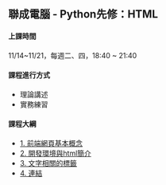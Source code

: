 ## 聯成電腦 - Python先修：HTML

#### 上課時間

11/14~11/21，每週二、四，18:40 ~ 21:40

#### 課程進行方式

- 理論講述
- 實務練習

#### 課程大綱
- [1. 前端網頁基本概念](http://mirdex.github.io/HTML_20241114/1.%20前端網頁基礎概念.slides.html)
- [2. 開發環境與html簡介](http://mirdex.github.io/HTML_20241114/2.%20開發環境與html簡介.slides.html)
- [3. 文字相關的標籤](http://mirdex.github.io/HTML_20241114/3.%20文字相關的標籤.slides.html)
- [4. 連結](http://mirdex.github.io/HTML_20241114/4.%20連結.slides.html)
